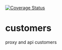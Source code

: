 [![Coverage Status](https://coveralls.io/repos/github/pedroarapua/customers/badge.svg?branch=master)](https://coveralls.io/github/pedroarapua/customers?branch=master)

# customers
proxy and api customers
